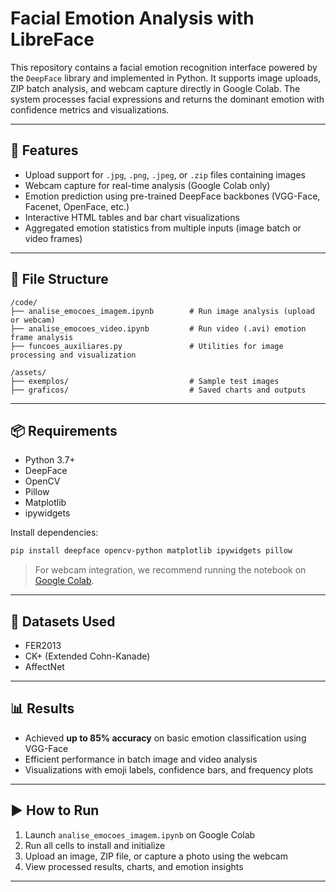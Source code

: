# Facial Emotion Analysis with LibreFace

This repository contains a facial emotion recognition interface powered by the `DeepFace` library and implemented in Python. It supports image uploads, ZIP batch analysis, and webcam capture directly in Google Colab. The system processes facial expressions and returns the dominant emotion with confidence metrics and visualizations.

---

## 🚀 Features

* Upload support for `.jpg`, `.png`, `.jpeg`, or `.zip` files containing images
* Webcam capture for real-time analysis (Google Colab only)
* Emotion prediction using pre-trained DeepFace backbones (VGG-Face, Facenet, OpenFace, etc.)
* Interactive HTML tables and bar chart visualizations
* Aggregated emotion statistics from multiple inputs (image batch or video frames)

---

## 📁 File Structure

```
/code/
├── analise_emocoes_imagem.ipynb        # Run image analysis (upload or webcam)
├── analise_emocoes_video.ipynb         # Run video (.avi) emotion frame analysis
├── funcoes_auxiliares.py               # Utilities for image processing and visualization

/assets/
├── exemplos/                           # Sample test images
├── graficos/                           # Saved charts and outputs
```

---

## 📦 Requirements

* Python 3.7+
* DeepFace
* OpenCV
* Pillow
* Matplotlib
* ipywidgets

Install dependencies:

```bash
pip install deepface opencv-python matplotlib ipywidgets pillow
```

> For webcam integration, we recommend running the notebook on [Google Colab](https://colab.research.google.com/).

---

## 🧠 Datasets Used

* FER2013
* CK+ (Extended Cohn-Kanade)
* AffectNet

---

## 📊 Results

* Achieved **up to 85% accuracy** on basic emotion classification using VGG-Face
* Efficient performance in batch image and video analysis
* Visualizations with emoji labels, confidence bars, and frequency plots

---

## ▶️ How to Run

1. Launch `analise_emocoes_imagem.ipynb` on Google Colab
2. Run all cells to install and initialize
3. Upload an image, ZIP file, or capture a photo using the webcam
4. View processed results, charts, and emotion insights

---
